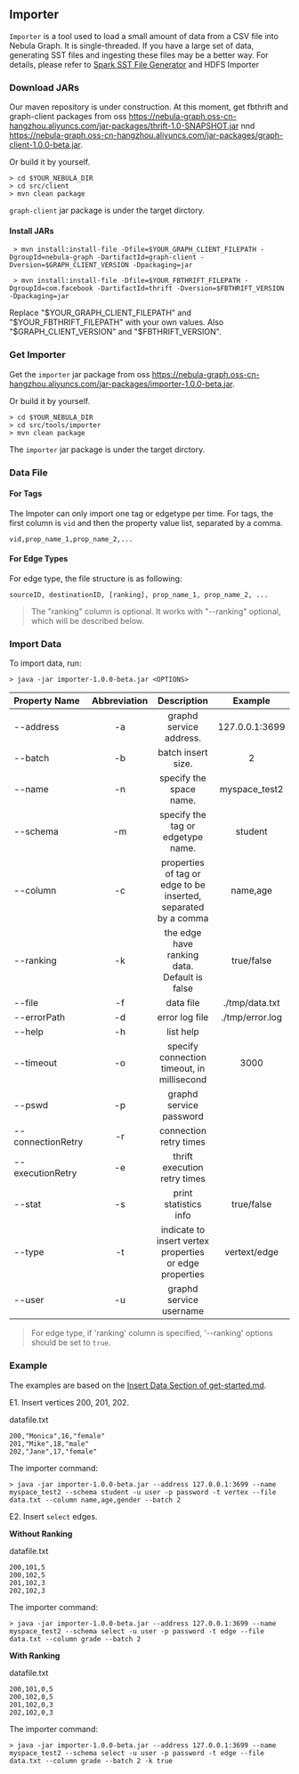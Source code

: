 
## Importer

`Importer` is a tool used to load a small amount of data from a CSV file into Nebula Graph. It is single-threaded. If you have a large set of data, generating SST files and ingesting these files may be a better way. For details, please refer to [Spark SST File Generator](../spark-sstfile-generator/README.md) and HDFS Importer <!--to be done-->

### Download JARs

<!-- to be replaced after Nexus MVN repo being set -->
Our maven repository is under construction. At this moment, get fbthrift and graph-client packages from oss https://nebula-graph.oss-cn-hangzhou.aliyuncs.com/jar-packages/thrift-1.0-SNAPSHOT.jar nnd https://nebula-graph.oss-cn-hangzhou.aliyuncs.com/jar-packages/graph-client-1.0.0-beta.jar.

Or build it by yourself.

```
> cd $YOUR_NEBULA_DIR
> cd src/client
> mvn clean package
```

`graph-client` jar package is under the target dirctory.

#### Install JARs

```
 > mvn install:install-file -Dfile=$YOUR_GRAPH_CLIENT_FILEPATH -DgroupId=nebula-graph -DartifactId=graph-client -Dversion=$GRAPH_CLIENT_VERSION -Dpackaging=jar

 > mvn install:install-file -Dfile=$YOUR_FBTHRIFT_FILEPATH -DgroupId=com.facebook -DartifactId=thrift -Dversion=$FBTHRIFT_VERSION -Dpackaging=jar
```

Replace "$YOUR_GRAPH_CLIENT_FILEPATH" and "$YOUR_FBTHRIFT_FILEPATH" with your own values. Also "$GRAPH_CLIENT_VERSION" and "$FBTHRIFT_VERSION".

### Get Importer

Get the `importer` jar package from oss https://nebula-graph.oss-cn-hangzhou.aliyuncs.com/jar-packages/importer-1.0.0-beta.jar.

Or build it by yourself.

```
> cd $YOUR_NEBULA_DIR
> cd src/tools/importer
> mvn clean package
```

The `importer` jar package is under the target dirctory.

### Data File

#### For Tags

The Impoter can only import one tag or edgetype per time. For tags, the first column is `vid` and then the property value list, separated by a comma. 

```
vid,prop_name_1,prop_name_2,...
```

#### For Edge Types

For edge type, the file structure is as following:

```
sourceID, destinationID, [ranking], prop_name_1, prop_name_2, ...
```

> The "ranking" column is optional. It works with "--ranking" optional, which will be described below.

### Import Data

To import data, run:

```
> java -jar importer-1.0.0-beta.jar <OPTIONS>
```

|Property Name  | Abbreviation |  Description| Example |
|:----|:----:|:----:|:----:|
|--address        | -a            | graphd service address.| 127.0.0.1:3699 |
|--batch          | -b            | batch insert size.|2|
|--name           | -n            | specify the space name.| myspace_test2 |
|--schema         | -m            | specify the tag or edgetype name.| student |
|--column         | -c            | properties of tag or edge to be inserted, separated by a comma | name,age |
|--ranking        | -k            | the edge have ranking data. Default is false| true/false|
|--file           | -f            | data file| ./tmp/data.txt |
|--errorPath    | -d            | error log file | ./tmp/error.log |
|--help           | -h            | list help||
|--timeout        | -o            | specify connection timeout, in millisecond| 3000 |
|--pswd           | -p            | graphd service password||
|--connectionRetry       | -r            | connection retry times||
|--executionRetry       | -e           | thrift execution retry times||
|--stat           | -s            | print statistics info| true/false |
|--type           | -t            | indicate to insert vertex properties or edge properties| vertext/edge|
|--user           | -u            | graphd service username||

> For edge type, if 'ranking' column is specified, '--ranking' options should be set to `true`.

### Example

The examples are based on the [Insert Data Section of get-started.md](../../../docs/get-started.md#insert-data).


E1. Insert vertices 200, 201, 202.

datafile.txt

```
200,"Monica",16,"female"
201,"Mike",18,"male"
202,"Jane",17,"female"
```

The importer command:

```
> java -jar importer-1.0.0-beta.jar --address 127.0.0.1:3699 --name myspace_test2 --schema student -u user -p password -t vertex --file data.txt --column name,age,gender --batch 2
```

E2. Insert `select` edges.

**Without Ranking**

datafile.txt

```
200,101,5
200,102,5
201,102,3
202,102,3
```

The importer command:

```
> java -jar importer-1.0.0-beta.jar --address 127.0.0.1:3699 --name myspace_test2 --schema select -u user -p password -t edge --file data.txt --column grade --batch 2
```

**With Ranking**

datafile.txt

```
200,101,0,5
200,102,0,5
201,102,0,3
202,102,0,3
```

The importer command:

```
> java -jar importer-1.0.0-beta.jar --address 127.0.0.1:3699 --name myspace_test2 --schema select -u user -p password -t edge --file data.txt --column grade --batch 2 -k true
```